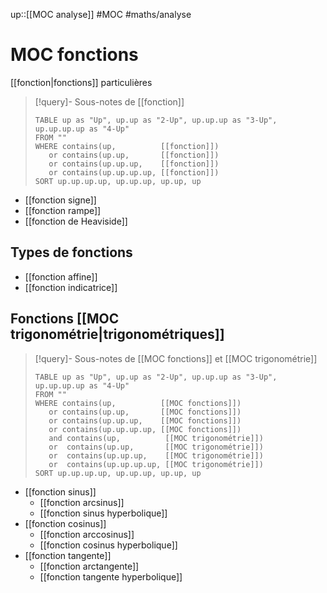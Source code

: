 up::[[MOC analyse]]
#MOC #maths/analyse 
# MOC fonctions
[[fonction|fonctions]] particulières

> [!query]- Sous-notes de [[fonction]]
> ```dataview
> TABLE up as "Up", up.up as "2-Up", up.up.up as "3-Up", up.up.up.up as "4-Up"
> FROM ""
> WHERE contains(up,          [[fonction]])
>    or contains(up.up,       [[fonction]])
>    or contains(up.up.up,    [[fonction]])
>    or contains(up.up.up.up, [[fonction]])
> SORT up.up.up.up, up.up.up, up.up, up
> ```


 - [[fonction signe]]
 - [[fonction rampe]]
 - [[fonction de Heaviside]]


## Types de fonctions

 - [[fonction affine]]
 - [[fonction indicatrice]]
  


## Fonctions [[MOC trigonométrie|trigonométriques]]

> [!query]- Sous-notes de [[MOC fonctions]] et [[MOC trigonométrie]]
> ```dataview
> TABLE up as "Up", up.up as "2-Up", up.up.up as "3-Up", up.up.up.up as "4-Up"
> FROM ""
> WHERE contains(up,          [[MOC fonctions]])
>    or contains(up.up,       [[MOC fonctions]])
>    or contains(up.up.up,    [[MOC fonctions]])
>    or contains(up.up.up.up, [[MOC fonctions]])
>    and contains(up,          [[MOC trigonométrie]])
>    or  contains(up.up,       [[MOC trigonométrie]])
>    or  contains(up.up.up,    [[MOC trigonométrie]])
>    or  contains(up.up.up.up, [[MOC trigonométrie]])
> SORT up.up.up.up, up.up.up, up.up, up
> ```

 - [[fonction sinus]]
     - [[fonction arcsinus]] 
     - [[fonction sinus hyperbolique]]
 - [[fonction cosinus]] 
     - [[fonction arccosinus]]
     - [[fonction cosinus hyperbolique]]
 - [[fonction tangente]] 
     - [[fonction arctangente]]
     - [[fonction tangente hyperbolique]]

